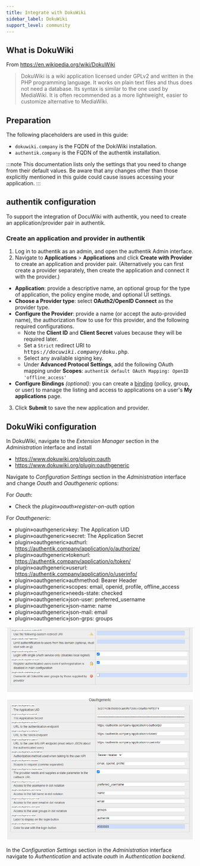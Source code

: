 ```yaml
---
title: Integrate with DokuWiki
sidebar_label: DokuWiki
support_level: community
---
```


## What is DokuWiki

From https://en.wikipedia.org/wiki/DokuWiki

> DokuWiki is a wiki application licensed under GPLv2 and written in the PHP programming language. It works on plain text files and thus does not need a database. Its syntax is similar to the one used by MediaWiki. It is often recommended as a more lightweight, easier to customize alternative to MediaWiki.

## Preparation

The following placeholders are used in this guide:

- `dokuwiki.company` is the FQDN of the DokiWiki installation.
- `authentik.company` is the FQDN of the authentik installation.

:::note
This documentation lists only the settings that you need to change from their default values. Be aware that any changes other than those explicitly mentioned in this guide could cause issues accessing your application.
:::

## authentik configuration

To support the integration of DocuWiki with authentik, you need to create an application/provider pair in authentik.

### Create an application and provider in authentik

1. Log in to authentik as an admin, and open the authentik Admin interface.
2. Navigate to **Applications** > **Applications** and click **Create with Provider** to create an application and provider pair. (Alternatively you can first create a provider separately, then create the application and connect it with the provider.)

- **Application**: provide a descriptive name, an optional group for the type of application, the policy engine mode, and optional UI settings.
- **Choose a Provider type**: select **OAuth2/OpenID Connect** as the provider type.
- **Configure the Provider**: provide a name (or accept the auto-provided name), the authorization flow to use for this provider, and the following required configurations.
    - Note the **Client ID** and **Client Secret** values because they will be required later.
    - Set a `Strict` redirect URI to <kbd>https://<em>docuwiki.company</em>/doku.php</kbd>.
    - Select any available signing key.
    - Under **Advanced Protocol Settings**, add the following OAuth mapping under **Scopes**: `authentik default OAuth Mapping: OpenID 'offline_access'`
- **Configure Bindings** _(optional)_: you can create a [binding](/docs/add-secure-apps/flows-stages/bindings/) (policy, group, or user) to manage the listing and access to applications on a user's **My applications** page.

3. Click **Submit** to save the new application and provider.

## DokuWiki configuration

In DokuWiki, navigate to the _Extension Manager_ section in the _Administration_ interface and install

- https://www.dokuwiki.org/plugin:oauth
- https://www.dokuwiki.org/plugin:oauthgeneric

Navigate to _Configuration Settings_ section in the _Administration_ interface and change _Oauth_ and _Oauthgeneric_ options:

For _Oauth_:

- Check the _plugin»oauth»register-on-auth_ option

For _Oauthgeneric_:

- plugin»oauthgeneric»key: The Application UID
- plugin»oauthgeneric»secret: The Application Secret
- plugin»oauthgeneric»authurl: https://authentik.company/application/o/authorize/
- plugin»oauthgeneric»tokenurl: https://authentik.company/application/o/token/
- plugin»oauthgeneric»userurl: https://authentik.company/application/o/userinfo/
- plugin»oauthgeneric»authmethod: Bearer Header
- plugin»oauthgeneric»scopes: email, openid, profile, offline_access
- plugin»oauthgeneric»needs-state: checked
- plugin»oauthgeneric»json-user: preferred_username
- plugin»oauthgeneric»json-name: name
- plugin»oauthgeneric»json-mail: email
- plugin»oauthgeneric»json-grps: groups

![](./dokuwiki_oauth_generic.png)

In the _Configuration Settings_ section in the _Administration_ interface navigate to _Authentication_ and activate _oauth_ in _Authentication backend_.
